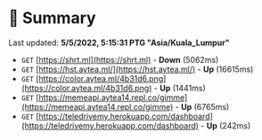 # 📖 Summary
Last updated: **5/5/2022, 5:15:31 PTG "Asia/Kuala_Lumpur"**

- `GET` [https://shrt.ml](https://shrt.ml) - **Down** (5062ms)
- `GET` [https://hst.aytea.ml/](https://hst.aytea.ml/) - **Up** (16615ms)
- `GET` [https://color.aytea.ml/4b31d6.png](https://color.aytea.ml/4b31d6.png) - **Up** (1441ms)
- `GET` [https://memeapi.aytea14.repl.co/gimme](https://memeapi.aytea14.repl.co/gimme) - **Up** (6765ms)
- `GET` [https://teledrivemy.herokuapp.com/dashboard](https://teledrivemy.herokuapp.com/dashboard) - **Up** (242ms)
